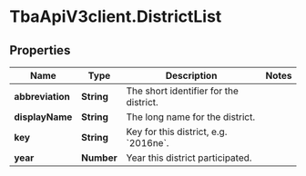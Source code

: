 # TbaApiV3client.DistrictList

## Properties

Name | Type | Description | Notes
------------ | ------------- | ------------- | -------------
**abbreviation** | **String** | The short identifier for the district. | 
**displayName** | **String** | The long name for the district. | 
**key** | **String** | Key for this district, e.g. &#x60;2016ne&#x60;. | 
**year** | **Number** | Year this district participated. | 


